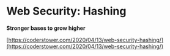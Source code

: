# Web Security: Hashing

**Stronger bases to grow higher**

[https://coderstower.com/2020/04/13/web-security-hashing/](https://coderstower.com/2020/04/13/web-security-hashing/)
